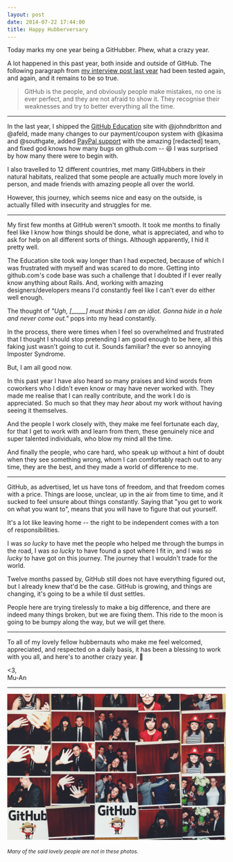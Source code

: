 ```yaml
---
layout: post
date: 2014-07-22 17:44:00
title: Happy Hubberversary
---
```


Today marks my one year being a GitHubber. Phew, what a crazy year.

A lot happened in this past year, both inside and outside of GitHub. The following paragraph from [my interview post last year](/2013/07/24/github-hiring-story/) had been tested again, and again, and it remains to be so true.

> GitHub is the people, and obviously people make mistakes, no one is ever perfect, and they are not afraid to show it. They recognise their weaknesses and try to better everything all the time.

---

In the last year, I shipped the [GitHub Education](https://github.com/blog/1775-github-goes-to-school) site with @johndbritton and @afeld, made many changes to our payment/coupon system with @kasima and @southgate, added [PayPal support](https://github.com/blog/1861-pay-for-github-with-paypal) with the amazing \[redacted\] team, and fixed god knows how many bugs on github.com -- :laughing: I was surprised by how many there were to begin with.

I also travelled to 12 different countries, met many GitHubbers in their natural habitats, realized that some people are actually much more lovely in person, and made friends with amazing people all over the world.

However, this journey, which seems nice and easy on the outside, is actually filled with insecurity and struggles for me.

---

My first few months at GitHub weren't smooth. It took me months to finally feel like I know how things should be done, what is appreciated, and who to ask for help on all different sorts of things. Although apparently, I hid it pretty well.

The Education site took way longer than I had expected, because of which I was frustrated with myself and was scared to do more. Getting into github.com's code base was such a challenge that I doubted if I ever really know anything about Rails. And, working with amazing designers/developers means I'd constantly feel like I can't ever do either well enough.

The thought of _"Ugh, \[\_\_\_\_\_\] must thinks I am an idiot. Gonna hide in a hole and never come out."_ pops into my head constantly.

In the process, there were times when I feel so overwhelmed and frustrated that I thought I should stop pretending I am good enough to be here, all this faking just wasn't going to cut it. Sounds familiar? the ever so annoying Imposter Syndrome.

But, I am all good now.

In this past year I have also heard so many praises and kind words from coworkers who I didn't even know or may have never worked with. They made me realise that I can really contribute, and the work I do is appreciated. So much so that they may *hear* about my work without having seeing it themselves.

And the people I work closely with, they make me feel fortunate each day, for that I get to work with and learn from them, these genuinely nice and super talented individuals, who blow my mind all the time.

And finally the people, who care hard, who speak up without a hint of doubt when they see something wrong, whom I can comfortably reach out to any time, they are the best, and they made a world of difference to me.

---

GitHub, as advertised, let us have tons of freedom, and that freedom comes with a price. Things are loose, unclear, up in the air from time to time, and it sucked to feel unsure about things constantly. Saying that "you get to work on what you want to", means that you will have to figure that out yourself.

It's a lot like leaving home -- the right to be independent comes with a ton of responsibilities.

I was _so lucky_ to have met the people who helped me through the bumps in the road, I was _so lucky_ to have found a spot where I fit in, and I was _so lucky_ to have got on this journey. The journey that I wouldn't trade for the world.

Twelve months passed by, GitHub still does not have everything figured out, but I already knew that'd be the case. GitHub is growing, and things are changing, it's going to be a while til dust settles.

People here are trying tirelessly to make a big difference, and there are indeed many things broken, but we are fixing them. This ride to the moon is going to be bumpy along the way, but we will get there.

---

To all of my lovely fellow hubbernauts who make me feel welcomed, appreciated, and respected on a daily basis, it has been a blessing to work with you all, and here's to another crazy year. :tada:

<3,<br>
Mu-An

---

![](/images/photobooth.jpg)

<small><i>Many of the said lovely people are not in these photos.</i></small>

